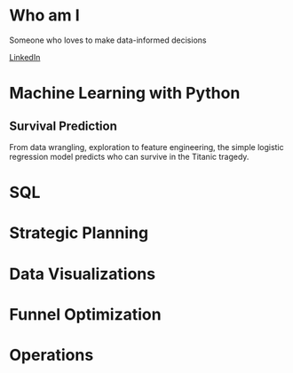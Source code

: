 # Who am I

Someone who loves to make data-informed decisions 

[LinkedIn](https://www.linkedin.com/in/lukehcliu/)

# Machine Learning with Python

## Survival Prediction
From data wrangling, exploration to feature engineering, the simple logistic regression model predicts who can survive in the Titanic tragedy.




# SQL

# Strategic Planning

# Data Visualizations
 
# Funnel Optimization

# Operations



